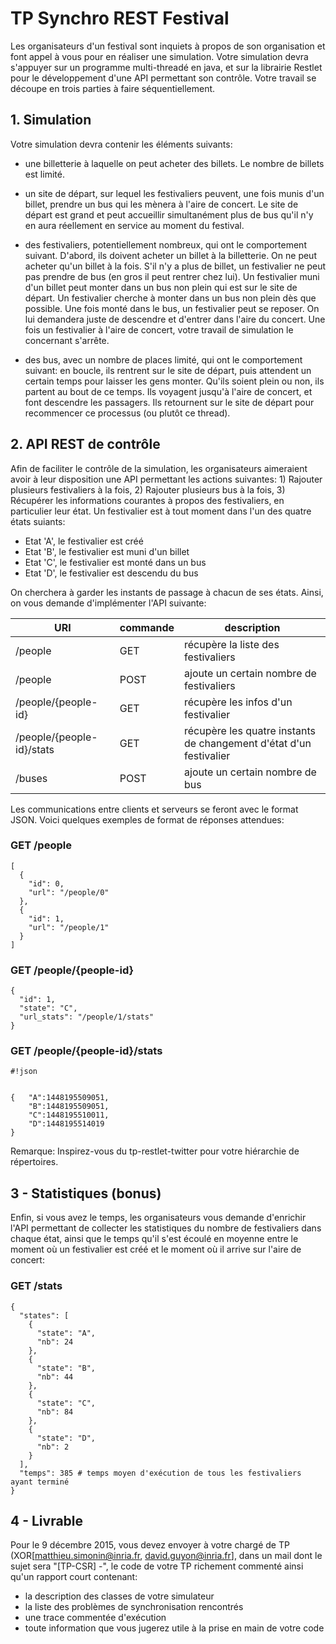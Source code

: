 # TP Synchro REST Festival

Les organisateurs d'un festival sont inquiets à propos de son organisation et
font appel à vous pour en réaliser une simulation. Votre simulation devra
s'appuyer sur un programme multi-threadé en java, et sur la librairie Restlet
pour le développement d'une API permettant son contrôle. Votre travail se
découpe en trois parties à faire séquentiellement.

## 1. Simulation

Votre simulation devra contenir les éléments suivants:

- une billetterie à laquelle on peut acheter des billets. Le nombre de billets est limité.

- un site de départ, sur lequel les festivaliers peuvent, une fois munis d'un billet, prendre un bus qui les mènera à l'aire de concert. Le site de départ est grand et peut accueillir simultanément plus de bus qu'il n'y en aura réellement en service au moment du festival.

- des festivaliers, potentiellement nombreux, qui ont le comportement suivant. D'abord, ils doivent acheter un billet à la billetterie. On ne peut acheter qu'un billet à la fois. S'il n'y a plus de billet, un festivalier ne peut pas prendre de bus (en gros il peut rentrer chez lui). Un festivalier muni d'un billet peut monter dans un bus non plein qui est sur le site de départ. Un festivalier cherche à monter dans un bus non plein dès que possible.  Une fois monté dans le bus, un festivalier peut se reposer. On lui demandera juste de descendre et d'entrer dans l'aire du
concert. Une fois un festivalier à l'aire de concert, votre travail de simulation le concernant s'arrête.

- des bus, avec un nombre de places limité, qui ont le comportement suivant: en boucle, ils rentrent sur le site de départ, puis attendent un
certain temps pour laisser les gens monter.  Qu'ils soient plein ou non, ils partent au bout de ce temps. Ils voyagent jusqu'à l'aire de concert, et font descendre les passagers. Ils retournent sur le site de départ pour recommencer ce processus (ou plutôt ce thread).

## 2. API REST de contrôle

Afin de faciliter le contrôle de la simulation, les organisateurs aimeraient avoir à leur disposition une API permettant les actions suivantes: 1) Rajouter plusieurs festivaliers à la fois, 2) Rajouter plusieurs bus à la fois, 3) Récupérer les informations courantes à propos des festivaliers, en particulier leur état. Un festivalier est à tout moment dans l'un des quatre états suiants:

- Etat 'A', le festivalier est créé
- Etat 'B', le festivalier est muni d'un billet
- Etat 'C', le festivalier est monté dans un bus
- Etat 'D', le festivalier est descendu du bus

On cherchera à garder les instants de passage à chacun de ses états. Ainsi, on
vous demande d'implémenter l'API suivante:

URI                       | commande  | description
--------------------------|-----------|------------------
/people                   | GET       | récupère la liste des festivaliers
/people                   | POST      | ajoute un certain nombre de festivaliers
/people/{people-id}       | GET       | récupère les infos d'un festivalier
/people/{people-id}/stats | GET       | récupère les quatre instants de changement d'état d'un festivalier
/buses                    | POST      | ajoute un certain nombre de bus

Les communications entre clients et serveurs se feront avec le format JSON. Voici quelques
exemples de format de réponses attendues:

### GET /people

    [
      {
        "id": 0,
        "url": "/people/0"
      },
      {
        "id": 1,
        "url": "/people/1"
      }
    ]

### GET /people/{people-id}

    {
      "id": 1,
      "state": "C",
      "url_stats": "/people/1/stats"
    }

### GET /people/{people-id}/stats

```
#!json


{   "A":1448195509051,
    "B":1448195509051,
    "C":1448195510011,
    "D":1448195514019
}
```

Remarque: Inspirez-vous du tp-restlet-twitter pour votre hiérarchie de répertoires. 

## 3 - Statistiques (bonus)

Enfin, si vous avez le temps, les organisateurs vous demande d'enrichir l'API
permettant de collecter les statistiques du nombre de festivaliers dans
chaque état, ainsi que le temps qu'il s'est écoulé en moyenne entre le moment
où un festivalier est créé et le moment où il arrive sur l'aire de concert:

### GET /stats

    {
      "states": [
        {
          "state": "A",
          "nb": 24
        },
        {
          "state": "B",
          "nb": 44
        },
        {
          "state": "C",
          "nb": 84
        },
        {
          "state": "D",
          "nb": 2
        }
      ],
      "temps": 385 # temps moyen d'exécution de tous les festivaliers ayant terminé
    }


## 4 - Livrable

Pour le 9 décembre 2015, vous devez envoyer à votre chargé de TP
(XOR[matthieu.simonin@inria.fr, david.guyon@inria.fr], dans un mail dont le sujet
sera "[TP-CSR] <nom1>-<nom2>", le code de votre TP richement commenté ainsi
qu'un rapport court contenant:

- la description des classes de votre simulateur
- la liste des problèmes de synchronisation rencontrés
- une trace commentée d'exécution
- toute information que vous jugerez utile à la prise en main de votre code

